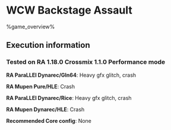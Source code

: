 # WCW Backstage Assault 

%game_overview%

## Execution information

### Tested on RA 1.18.0 Crossmix 1.1.0 Performance mode

**RA ParaLLEl Dynarec/Gln64**: Heavy gfx glitch, crash

**RA Mupen Pure/HLE**: Crash

**RA ParaLLEl Dynarec/Rice**: Heavy gfx glitch, crash

**RA Mupen Dynarec/HLE**: Crash

**Recommended Core config**: None